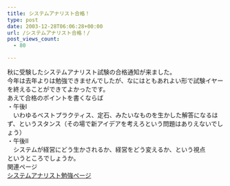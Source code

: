 ```yaml
---
title: システムアナリスト合格！
type: post
date: 2003-12-28T06:06:28+00:00
url: /システムアナリスト合格！/
post_views_count:
  - 80

---
```

秋に受験したシステムアナリスト試験の合格通知が来ました。  
今年は去年よりは勉強できませんでしたが、なにはともあれよい形で試験イヤーを終えることができてよかったです。  
あえて合格のポイントを書くならば  
・午後Ⅰ  
　いわゆるベストプラクティス、定石、みたいなものを生かした解答になるはず、というスタンス（その場で新アイデアを考えろという問題はありえないでしょう）  
・午後Ⅱ  
　システムが経営にどう生かされるか、経営をどう変えるか、という視点  
というところでしょうか。  
関連ページ  
[システムアナリスト勉強ページ][1]

 [1]: http://homepage2.nifty.com/konnokiyotaka/an/index.html